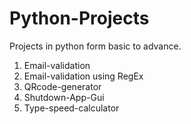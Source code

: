 # Python-Projects
Projects in python form basic to advance.

1. Email-validation 
2. Email-validation using RegEx
3. QRcode-generator
4. Shutdown-App-Gui
5. Type-speed-calculator
